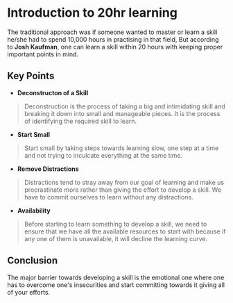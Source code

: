 # Introduction to 20hr learning

The traditional approach was if someone wanted to master or learn a skill he/she had to spend 10,000 hours in practising in that field,
But according to **Josh Kaufman**, one can learn a skill within 20 hours with keeping proper important points in mind.


## Key Points
- **Deconstructon of a Skill**
> Deconstruction is the process of taking a big and intimidating skill and breaking it down into small and manageable pieces.
It is the process of identifying the required skill to learn.
- **Start Small**
> Start small by taking steps towards learning slow, one step at a time and not trying to inculcate everything at the same time.
- **Remove Distractions**
> Distractions tend to stray away from our goal of learning and make us procrastinate more rather than giving the effort to develop a skill. 
We have to commit ourselves to learn without any distractions.
- **Availability**
> Before starting to learn something to develop a skill, we need to ensure that we have all the available resources to start with because if any one of them is unavailable, 
it will decline the learning curve.




## Conclusion

The major barrier towards developing a skill is the emotional one where one has to overcome one's insecurities and start committing towards it giving all of your efforts.


